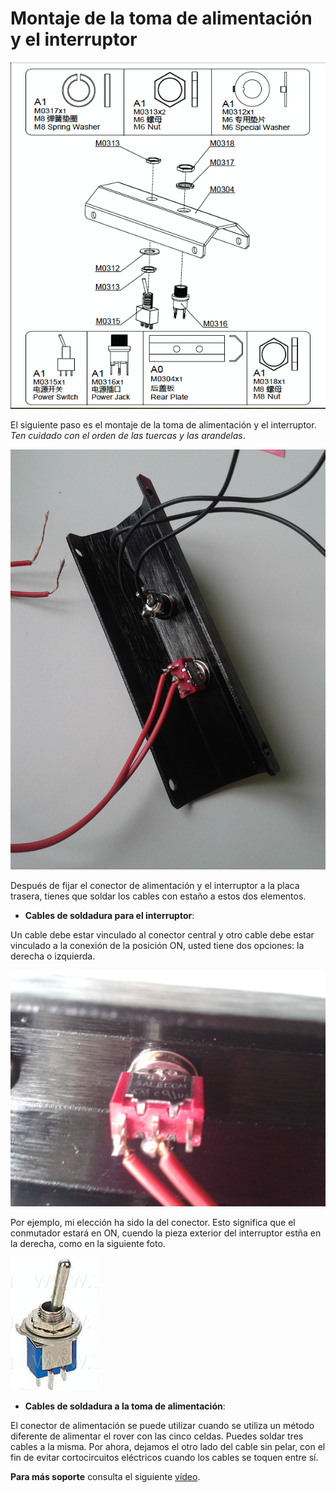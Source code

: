 # Montaje de la toma de alimentación y el interruptor

![power_switch](../img/assembly_img/a_switch.jpg)

El siguiente paso es el montaje de la toma de alimentación y el interruptor.
*Ten cuidado con el orden de las tuercas y las arandelas*.

![power_switch](../img/assembly_img/a_switch2.jpg)

Después de fijar el conector de alimentación y el interruptor a la placa trasera, tienes que soldar los cables con estaño a estos dos elementos.

- **Cables de soldadura para el interruptor**:

Un cable debe estar vinculado al conector central y otro cable debe estar vinculado a la conexión de la posición ON, usted tiene dos opciones: la derecha o izquierda.

![switch](../img/assembly_img/a_switch3.jpg)

Por ejemplo, mi elección ha sido la del conector. Esto significa que el conmutador estará en ON, cuendo la pieza exterior del interruptor estña en la derecha, como en la siguiente foto.

![switch_on](../img/assembly_img/switch_on.jpg)

- **Cables de soldadura a la toma de alimentación**:

El conector de alimentación se puede utilizar cuando se utiliza un método diferente de alimentar el rover con las cinco celdas. Puedes soldar tres cables a la misma. Por ahora, dejamos el otro lado del cable sin pelar, con el fin de evitar cortocircuitos eléctricos cuando los cables se toquen entre sí.

**Para más soporte** consulta el siguiente [vídeo](https://www.youtube.com/watch?v=2KnmKhGdK-U).
